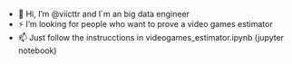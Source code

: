 - 👋 Hi, I’m @viicttr and I´m an big data engineer 
- ⚡ I’m looking for people who want to prove a video games estimator 
- 📫 Just follow the instrucctions in videogames_estimator.ipynb (jupyter notebook) 

<!---
viicttr/viicttr is a ✨ special ✨ repository because its `README.md` (this file) appears on your GitHub profile.
You can click the Preview link to take a look at your changes.
--->
